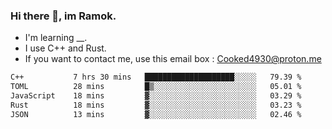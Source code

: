 ### Hi there 👋, im Ramok.

- I'm learning __.
- I use C++ and Rust.
- If you want to contact me, use this email box : Cooked4930@proton.me

<!--START_SECTION:waka-->

```txt
C++           7 hrs 30 mins   ████████████████████░░░░░   79.39 %
TOML          28 mins         █▒░░░░░░░░░░░░░░░░░░░░░░░   05.01 %
JavaScript    18 mins         ▓░░░░░░░░░░░░░░░░░░░░░░░░   03.29 %
Rust          18 mins         ▓░░░░░░░░░░░░░░░░░░░░░░░░   03.23 %
JSON          13 mins         ▓░░░░░░░░░░░░░░░░░░░░░░░░   02.46 %
```

<!--END_SECTION:waka-->

